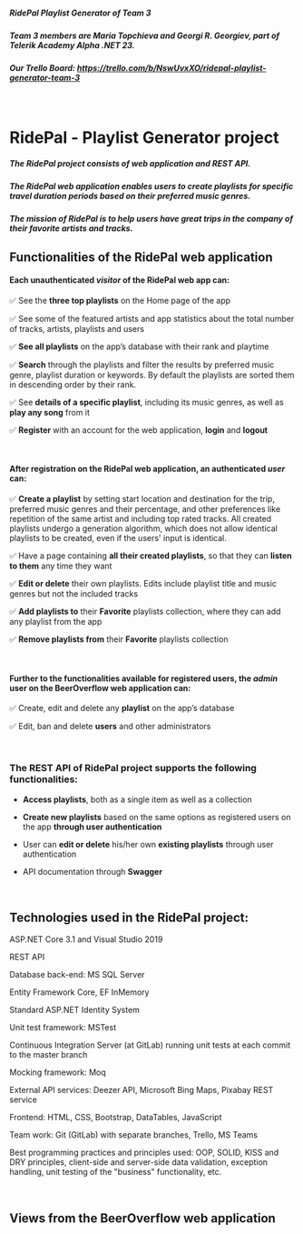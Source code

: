 ##### RidePal Playlist Generator of Team 3

##### Team 3 members are Maria Topchieva and Georgi R. Georgiev, part of Telerik Academy Alpha .NET 23.

##### Our Trello Board: https://trello.com/b/NswUvxXO/ridepal-playlist-generator-team-3

<br />

# **RidePal - Playlist Generator project**

##### **The RidePal project consists of web application and REST API.**
##### **The RidePal web application enables users to create playlists for specific travel duration periods based on their preferred music genres.**
##### **The _mission_ of RidePal is to help users have great trips in the company of their favorite artists and tracks.** 

## **Functionalities of the RidePal web application**

#### **Each unauthenticated _visitor_ of the RidePal web app can**:

✅ See the **three top playlists** on the Home page of the app 

✅ See some of the featured artists and app statistics about the total number of tracks, artists, playlists and users

✅ **See all playlists** on the app’s database with their rank and playtime

✅ **Search** through the playlists and filter the results by preferred music genre, playlist duration or keywords. By default the playlists are sorted them in descending order by their rank.

✅ See **details of a specific playlist**, including its music genres, as well as **play any song** from it

✅ **Register** with an account for the web application, **login** and **logout**

<br />

#### **After registration on the RidePal web application, an authenticated _user_ can**:

✅ **Create a playlist** by setting start location and destination for the trip, preferred music genres and their percentage, and other preferences like repetition of the same artist and including top rated tracks. All created playlists undergo a generation algorithm, which does not allow identical playlists to be created, even if the users' input is identical.

✅ Have a page containing **all their created playlists**, so that they can **listen to them** any time they want

✅ **Edit or delete** their own playlists. Edits include playlist title and music genres but not the included tracks

✅ **Add playlists to** their **Favorite** playlists collection, where they can add any playlist from the app

✅ **Remove playlists from** their **Favorite** playlists collection

<br />

#### **Further to the functionalities available for registered users, the _admin_ user on the BeerOverflow web application can**:

✅ Create, edit and delete any **playlist** on the app’s database

✅ Edit, ban and delete **users** and other administrators

<br />

### The **REST API** of RidePal project supports the following functionalities:

- **Access playlists**, both as a single item as well as a collection

- **Create new playlists** based on the same options as registered users on the app **through user authentication**

- User can **edit or delete** his/her own **existing playlists** through user authentication

- API documentation through **Swagger**

<br />

## **Technologies used in the RidePal project**:

ASP.NET Core 3.1 and Visual Studio 2019

REST API

Database back-end: MS SQL Server

Entity Framework Core, EF InMemory

Standard ASP.NET Identity System

Unit test framework: MSTest

Continuous Integration Server (at GitLab) running unit tests at each commit to the master branch

Mocking framework: Moq

External API services: Deezer API, Microsoft Bing Maps, Pixabay REST service

Frontend: HTML, CSS, Bootstrap, DataTables, JavaScript

Team work: Git (GitLab) with separate branches, Trello, MS Teams

Best programming practices and principles used: OOP, SOLID, KISS and DRY principles, client-side and server-side data validation, exception handling, unit testing of the "business" functionality, etc.

<br />

## Views from the BeerOverflow web application